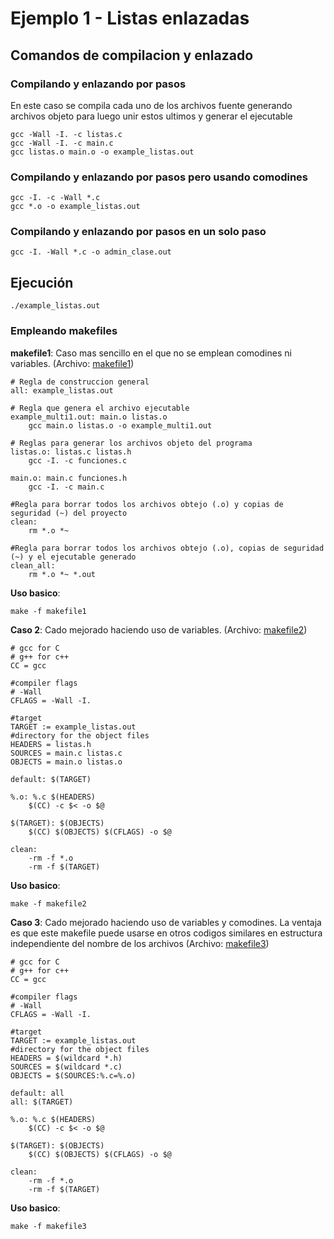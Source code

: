 # Ejemplo 1 - Listas enlazadas

## Comandos de compilacion y enlazado

### Compilando y enlazando por pasos

En este caso se compila cada uno de los archivos fuente generando archivos objeto para luego unir estos ultimos y generar el ejecutable

```
gcc -Wall -I. -c listas.c
gcc -Wall -I. -c main.c
gcc listas.o main.o -o example_listas.out
```

### Compilando y enlazando por pasos pero usando comodines

```
gcc -I. -c -Wall *.c
gcc *.o -o example_listas.out
```

### Compilando y enlazando por pasos en un solo paso

```
gcc -I. -Wall *.c -o admin_clase.out
```

## Ejecución

```
./example_listas.out
```

### Empleando makefiles 

**makefile1**: Caso mas sencillo en el que no se emplean comodines ni variables. (Archivo: [makefile1](makefile1))

```
# Regla de construccion general
all: example_listas.out

# Regla que genera el archivo ejecutable
example_multi1.out: main.o listas.o
	gcc main.o listas.o -o example_multi1.out

# Reglas para generar los archivos objeto del programa
listas.o: listas.c listas.h
	gcc -I. -c funciones.c

main.o: main.c funciones.h
	gcc -I. -c main.c

#Regla para borrar todos los archivos obtejo (.o) y copias de seguridad (~) del proyecto
clean:
	rm *.o *~

#Regla para borrar todos los archivos obtejo (.o), copias de seguridad (~) y el ejecutable generado
clean_all:
	rm *.o *~ *.out
```

**Uso basico**:

```
make -f makefile1
```

**Caso 2**: Cado mejorado haciendo uso de variables. (Archivo: [makefile2](makefile2))

```
# gcc for C
# g++ for c++
CC = gcc

#compiler flags
# -Wall
CFLAGS = -Wall -I.

#target
TARGET := example_listas.out
#directory for the object files
HEADERS = listas.h
SOURCES = main.c listas.c
OBJECTS = main.o listas.o

default: $(TARGET)

%.o: %.c $(HEADERS)
	$(CC) -c $< -o $@

$(TARGET): $(OBJECTS)
	$(CC) $(OBJECTS) $(CFLAGS) -o $@

clean:
	-rm -f *.o
	-rm -f $(TARGET)
```

**Uso basico**:

```
make -f makefile2
```

**Caso 3**: Cado mejorado haciendo uso de variables y comodines. La ventaja es que este makefile puede usarse en otros codigos similares en estructura independiente del nombre de los archivos (Archivo: [makefile3](makefile3))


```
# gcc for C
# g++ for c++
CC = gcc

#compiler flags
# -Wall
CFLAGS = -Wall -I.

#target
TARGET := example_listas.out
#directory for the object files
HEADERS = $(wildcard *.h)
SOURCES = $(wildcard *.c)
OBJECTS = $(SOURCES:%.c=%.o)

default: all
all: $(TARGET)

%.o: %.c $(HEADERS)
	$(CC) -c $< -o $@

$(TARGET): $(OBJECTS)
	$(CC) $(OBJECTS) $(CFLAGS) -o $@

clean:
	-rm -f *.o
	-rm -f $(TARGET)
```

**Uso basico**:

```
make -f makefile3
```
